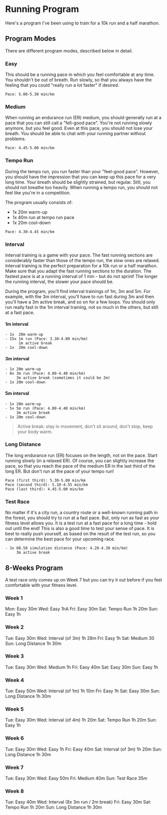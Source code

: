 # Running Program

Here's a program I've been using to train for a 10k run and a half marathon.

## Program Modes

There are different program modes, described below in detail.

### Easy

This should be a running pace in which you feel comfortable at any time. You shouldn't be out of breath. Run slowly, so that you always have the feeling that you could "really run a lot faster" if desired.

```
Pace: 5.00-5.30 min/km
```

### Medium

When running an endurance run (ER) medium, you should generally run at a pace that you can still call a "fell-good pace". You're not running slowly anymore, but you feel good. Even at this pace, you should not lose your breath. You should be able to chat with your running partner without problems.

```
Pace: 4.45-5.00 min/km
```

### Tempo Run

During the tempo run, you run faster than your "feel-good pace". However, you should have the impression that you can keep up this pace for a very long time. Your breath should be slightly strained, but regular. Still, you should not breathe too heavily. When running a tempo run, you should not feel like you're in a competition.

The program usually consists of:

- 1x 20m warm-up
- 1x 40m run at tempo run pace
- 1x 20m cool-down

```
Pace: 4.30-4.45 min/km
```

### Interval

Interval training is a game with your pace. The fast running sections are considerably faster than those of the tempo run, the slow ones are relaxed. Interval training is the perfect preparation for a 10k run or a half marathon. Make sure that you adapt the fast running sections to the duration. The fastest pace is at a running interval of 1 min - but do not sprint! The longer the running interval, the slower your pace should be.

During the program, you'll find interval trainings of 1m, 3m and 5m. For example, with the 3m interval, you'll have to run fast during 3m and then you'll have a 3m active break, and so on for a few loops. You should only run really fast in the 1m interval training, not so much in the others, but still at a fast pace.

#### 1m interval

```
- 1x  20m warm-up
- 15x 1m run (Pace: 3.30-4.00 min/km)
      1m active break
- 1x  20m cool-down
```

#### 3m interval

```
- 1x 20m warm-up
- 8x 3m run (Pace: 4.00-4.40 min/km)
     3m active break (sometimes it could be 2m)
- 1x 20m cool-down
```

#### 5m interval

```
- 1x 20m warm-up
- 5x 5m run (Pace: 4.00-4.40 min/km)
     3m active break
- 1x 20m cool-down
```

> Active break: stay in movement, don't sit around, don't stop, keep your body warm.

### Long Distance

The long endurance run (ER) focuses on the length, not on the pace. Start running slowly (in a relaxed ER). Of course, you can slightly increase the pace, so that you reach the pace of the medium ER in the last third of the long ER. But don't run at the pace of your tempo run!

```
Pace (first third): 5.30-5.00 min/km
Pace (second third): 5.10-4.55 min/km
Pace (last third): 4.45-5.00 min/km
```

### Test Race

No matter if it's a city run, a country route or a well-known running path in the forest, you should try to run at a fast pace. But, only run as fast as your fitness level allows you. It is a test run at a fast pace for a long time - hold out until the end! This is also a good time to test your sense of pace. It is best to really push yourself, as based on the result of the test run, so you can determine the best pace for your upcoming race.

```
- 3x 08.50 simulation distance (Pace: 4.20-4.30 min/km)
     3m active break
```

## 8-Weeks Program

A test race only comes up on Week 7 but you can try it out before if you feel comfortable with your fitness level.

### Week 1
Mon: Easy 30m
Wed: Easy 1hA
Fri: Easy 30m
Sat: Tempo Run 1h 20m
Sun: Easy 1h

### Week 2
Tue: Easy 30m
Wed: Interval (of 3m) 1h 28m
Fri: Easy 1h
Sat: Medium 30
Sun: Long Distance 1h 30m

### Week 3
Tue: Easy 30m
Wed: Medium 1h
Fri: Easy 40m
Sat: Easy 30m
Sun: Easy 1h

### Week 4
Tue: Easy 50m
Wed: Interval (of 1m) 1h 10m
Fri: Easy 1h
Sat: Easy 30m
Sun: Long Distance 1h 30m

### Week 5
Tue: Easy 30m
Wed: Interval (of 4m) 1h 20m
Sat: Tempo Run 1h 20m
Sun: Easy 1h

### Week 6
Tue: Easy 30m
Wed: Easy 1h
Fri: Easy 40m
Sat: Interval (of 3m) 1h 20m
Sun: Long Distance 1h 30m

### Week 7
Tue: Easy 30m
Wed: Easy 50m
Fri: Medium 40m
Sun: Test Race 35m

### Week 8
Tue: Easy 40m
Wed: Interval (8x 3m run / 2m break)
Fri: Easy 30m
Sat: Tempo Run 1h 20m
Sun: Long Distance 1h 30m
